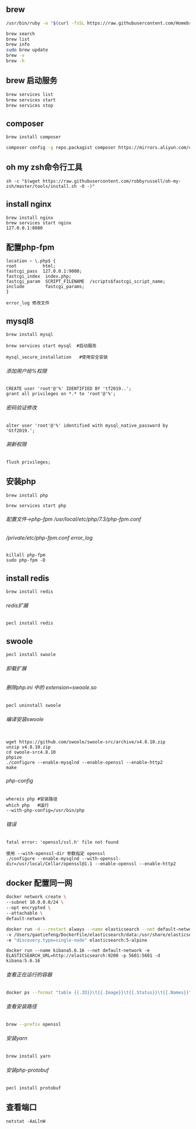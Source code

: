 ## brew
```bash
/usr/bin/ruby -e "$(curl -fsSL https://raw.githubusercontent.com/Homebrew/install/master/install)"
```

```bash
brew search 
brew list
brew info
sudo brew update
brew -v
brew -h
``` 

## brew 启动服务

```bash
brew services list
brew services start
brew services stop
```

## composer
```bash
brew install composer 

composer config -g repo.packagist composer https://mirrors.aliyun.com/composer/
```
## oh my zsh命令行工具
```
sh -c "$(wget https://raw.githubusercontent.com/robbyrussell/oh-my-zsh/master/tools/install.sh -O -)"

```
## install nginx  
```
brew install nginx
brew services start nginx
127.0.0.1:8080
```
## 配置php-fpm
```
location ~ \.php$ {
root          html;
fastcgi_pass  127.0.0.1:9000;
fastcgi_index  index.php;
fastcgi_param  SCRIPT_FILENAME  /scripts$fastcgi_script_name;
include        fastcgi_params;
}
```

`error_log 修改文件`


## mysql8

```
brew install mysql

brew services start mysql  #启动服务

mysql_secure_installation   #使用安全安装

```
###### 添加用户给%权限
```
CREATE user 'root'@'%' IDENTIFIED BY 'tf2019..';
grant all privileges on *.* to 'root'@'%';
```
###### 密码验证修改
```
alter user 'root'@'%' identified with mysql_native_password by 'Gtf2019.';
```
###### 涮新权限
```
flush privileges;
```
## 安装php
```
brew install php

brew services start php
```
###### 配置文件->php-fpm /usr/local/etc/php/7.3/php-fpm.conf
###### /private/etc/php-fpm.conf  error_log

```
killall php-fpm
sudo php-fpm -D
```


## install redis
```
brew install redis
```

###### redis扩展
```
pecl install redis
```

## swoole
```
pecl install swoole
```
###### 卸载扩展
###### 删除php.ini 中的 extension=swoole.so  
```
pecl uninstall swoole
```

###### 编译安装swoole
```

wget https://github.com/swoole/swoole-src/archive/v4.8.10.zip
unzip v4.8.10.zip
cd swoole-src4.8.10
phpize
./configure --enable-mysqlnd --enable-openssl --enable-http2
make
```

###### php-config
```
whereis php #安装路径
which php   #运行
--with-php-config=/usr/bin/php
```

###### 错误
```
fatal error: 'openssl/ssl.h' file not found

使用 --with-openssl-dir 参数指定 openssl 
./configure --enable-mysqlnd --with-openssl-dir=/usr/local/Cellar/openssl@1.1 --enable-openssl --enable-http2 

```


## docker 配置同一网
```bash
docker network create \
--subnet 10.0.0.0/24 \
--opt encrypted \
--attachable \
default-network
```

```bash
docker run -d --restart always --name elasticsearch --net default-network  -p 9200:9200 -p 9300:9300 \
-v /Users/gaotiefeng/DockerFile/elasticsearch/data:/usr/share/elasticsearch/data -e ES_JAVA_OPTS="-Xms512m -Xmx512m" \
-e "discovery.type=single-node" elasticsearch:5-alpine

```

```
docker run --name kibana5.6.16 --net default-network -e ELASTICSEARCH_URL=http://elasticsearch:9200 -p 5601:5601 -d kibana:5.6.16  
```
###### 查看正在运行的容器

```bash
docker ps --format "table {{.ID}}\t{{.Image}}\t{{.Status}}\t{{.Names}}"
```
###### 查看安装路径

```bash
brew --prefix openssl
```

###### 安装yarn

```bash
brew install yarn
```

###### 安装php-protobuf
```
pecl install protobuf
```

## 查看端口
```
netstat -AaLlnW
```